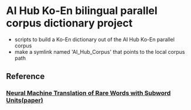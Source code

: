 # AI Hub Ko-En bilingual parallel corpus dictionary project

  * scripts to build a Ko-En dictionary out of the AI Hub Ko-En parallel corpus
  * make a symlink named 'AI_Hub_Corpus' that points to the local corpus path

## Reference

### [Neural Machine Translation of Rare Words with Subword Units(paper)](https://arxiv.org/pdf/1508.07909.pdf)

